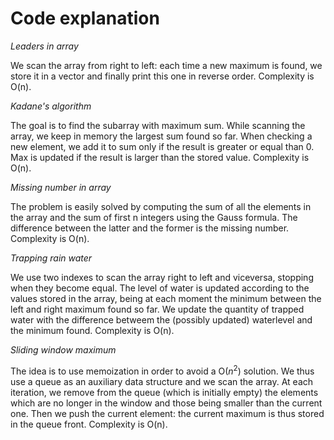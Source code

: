 # Code explanation

*Leaders in array*

We scan the array from right to left: each time a new maximum is found, we store it in a vector and finally print this one in reverse order. Complexity is O(n).

*Kadane's algorithm*

The goal is to find the subarray with maximum sum. While scanning the array, we keep in memory the largest sum found so far. When checking a new element, we add it to sum only if the result is greater or equal than 0. Max is updated if the result is larger than the stored value. Complexity is O(n).

*Missing number in array*

The problem is easily solved by computing the sum of all the elements in the array and the sum of first 
n integers using the Gauss formula. The difference between the latter and the former is the missing number. Complexity is O(n).

*Trapping rain water*

We use two indexes to scan the array right to left and viceversa, stopping when they become equal. The level of water is updated according to the values stored in the array, being at each moment the minimum between the left and right maximum found so far. We update the quantity of trapped water with the difference betweem the (possibly updated) waterlevel and the minimum found. Complexity is O(n).

*Sliding window maximum*

The idea is to use memoization in order to avoid a O($n^2$) solution. We thus use a queue as an auxiliary data structure and we scan the array. At each iteration, we remove from the queue (which is initially empty) the elements which are no longer in the window and those being smaller than the current one. Then we push the current element: the current maximum is thus stored in the queue front. Complexity is O(n).